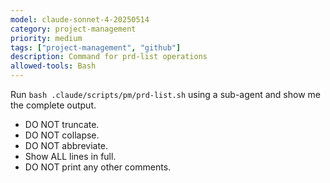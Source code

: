 ```yaml
---
model: claude-sonnet-4-20250514
category: project-management
priority: medium
tags: ["project-management", "github"]
description: Command for prd-list operations
allowed-tools: Bash
---
```


Run `bash .claude/scripts/pm/prd-list.sh` using a sub-agent and show me the complete output.

- DO NOT truncate.
- DO NOT collapse.
- DO NOT abbreviate.
- Show ALL lines in full.
- DO NOT print any other comments.



